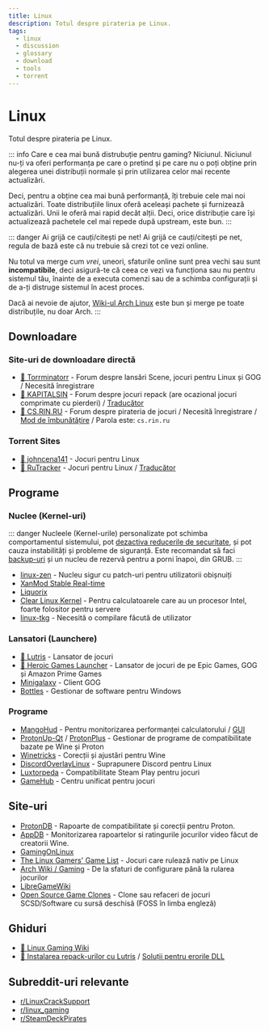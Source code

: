 ```yaml
---
title: Linux
description: Totul despre pirateria pe Linux.
tags:
  - linux
  - discussion
  - glossary
  - download
  - tools
  - torrent
---
```


# Linux

Totul despre pirateria pe Linux.

::: info Care e cea mai bună distrubuție pentru gaming?
Niciunul. Niciunul nu-ți va oferi performanța pe care o pretind și pe care nu o poți obține prin alegerea unei distribuții normale și prin utilizarea celor mai recente actualizări.

Deci, pentru a obține cea mai bună performanță, îți trebuie cele mai noi actualizări. Toate distribuțiile linux oferă aceleași pachete și furnizează actualizări. Unii le oferă mai rapid decăt alții. Deci, orice distribuție care își actualizează pachetele cel mai repede după upstream, este bun. 
:::

::: danger Ai grijă ce cauți/citești pe net!
Ai grijă ce cauți/citești pe net, regula de bază este că nu trebuie să crezi tot ce vezi online.

Nu totul va merge cum *vrei*, uneori, sfaturile online sunt prea vechi sau sunt **incompatibile**, deci asigură-te că ceea ce vezi va funcționa sau nu pentru sistemul tău, înainte de a executa comenzi sau de a schimba configurații și de a-ți distruge sistemul în acest proces.

Dacă ai nevoie de ajutor, [Wiki-ul Arch Linux](https://wiki.archlinux.org/) este bun și merge pe toate distribuțile, nu doar Arch.
:::

## Downloadare

### Site-uri de downloadare directă

- [🌟 Torrminatorr](https://forum.torrminatorr.com) - Forum despre lansări Scene,
  jocuri pentru Linux și GOG / Necesită înregistrare
- [🌟 KAPITALSIN](https://kapitalsin.com/forum) - Forum despre jocuri repack
  (are ocazional jocuri comprimate cu pierderi) /
  [Traducător](useful.md#translator)
- [🌟 CS.RIN.RU](https://cs.rin.ru/forum) - Forum despre pirateria de jocuri / Necesită
  înregistrare /
  [Mod de îmbunătățire](https://github.com/SubZeroPL/cs-rin-ru-enhanced-mod) /
  Parola este: `cs.rin.ru`

### Torrent Sites

- [🌟 johncena141](https://1337x.to/user/johncena141/) - Jocuri pentru Linux
- [🌟 RuTracker](https://rutracker.org/forum/viewforum.php?f=899) - Jocuri pentru Linux
  / [Traducător](useful.md#translator)

## Programe

### Nuclee (Kernel-uri)

::: danger
Nucleele (Kernel-urile) personalizate pot schimba comportamentul sistemului, pot [dezactiva reducerile de securitate](https://wiki.archlinux.org/index.php/Kernel_parameters), și pot cauza instabilități și probleme de siguranță. Este recomandat să faci [backup-uri](https://wiki.archlinux.org/title/Backup) și un nucleu de rezervă pentru a porni înapoi, din GRUB.
:::

- [linux-zen](https://github.com/zen-kernel/zen-kernel) - Nucleu sigur cu patch-uri pentru utilizatorii obișnuiți
- [XanMod Stable Real-time](https://xanmod.org)
- [Liquorix](https://liquorix.net)
- [Clear Linux Kernel](https://github.com/clearlinux-pkgs/linux) - Pentru calculatoarele care au un procesor Intel, foarte folositor pentru servere
- [linux-tkg](https://github.com/Frogging-Family/linux-tkg) - Necesită o compilare făcută de utilizator

### Lansatori (Launchere)

- [🌟 Lutris](https://lutris.net) - Lansator de jocuri
- [🌟 Heroic Games Launcher](https://heroicgameslauncher.com) - Lansator de jocuri
  de pe Epic Games, GOG și Amazon Prime Games
- [Minigalaxy](https://sharkwouter.github.io/minigalaxy) - Client GOG
- [Bottles](https://usebottles.com) - Gestionar de software pentru Windows

### Programe

- [MangoHud](https://github.com/flightlessmango/MangoHud) - Pentru monitorizarea
  performanței calculatorului / [GUI](https://github.com/benjamimgois/goverlay)
- [ProtonUp-Qt](https://github.com/DavidoTek/ProtonUp-Qt) / [ProtonPlus](https://github.com/Vysp3r/ProtonPlus) - Gestionar de programe de compatibilitate bazate pe Wine și Proton
- [Winetricks](https://github.com/Winetricks/winetricks) - Corecții și ajustări pentru Wine
- [DiscordOverlayLinux](https://github.com/trigg/Discover) - Suprapunere Discord pentru Linux
- [Luxtorpeda](https://github.com/luxtorpeda-dev/luxtorpeda) - Compatibilitate Steam Play pentru jocuri
- [GameHub](https://tkashkin.github.io/projects/gamehub) - Centru unificat pentru jocuri

## Site-uri

- [ProtonDB](https://www.protondb.com) - Rapoarte de compatibilitate și corecții pentru Proton.
- [AppDB](https://appdb.winehq.org) - Monitorizarea rapoartelor si ratingurile jocurilor video făcut de creatorii Wine.
- [GamingOnLinux](https://www.gamingonlinux.com)
- [The Linux Gamers' Game List](https://www.icculus.org/lgfaq/gamelist.php) - Jocuri care rulează nativ pe Linux
- [Arch Wiki / Gaming](https://wiki.archlinux.org/index.php/Gaming) - De la sfaturi de configurare până la rularea jocurilor
- [LibreGameWiki](https://libregamewiki.org/Main_Page)
- [Open Source Game Clones](https://osgameclones.com/) - Clone sau refaceri de jocuri SCSD/Software cu sursă deschisă (FOSS în limba engleză)

## Ghiduri

- [🌟 Linux Gaming Wiki](https://linux-gaming.kwindu.eu/index.php)
- [🌟 Instalarea repack-urilor cu Lutris](https://www.reddit.com/r/LinuxCrackSupport/comments/yqfirv/how_to_install_fitgirl_or_dodi_windows_repacks_in)
  /
  [Soluții pentru erorile DLL](https://reddit.com/r/LinuxCrackSupport/comments/tirarp/psa_when_installing_repacks_with_custom_wine)

## Subreddit-uri relevante

- [r/LinuxCrackSupport](https://www.reddit.com/r/LinuxCrackSupport)
- [r/linux_gaming](https://www.reddit.com/r/linux_gaming)
- [r/SteamDeckPirates](https://www.reddit.com/r/SteamDeckPirates)
